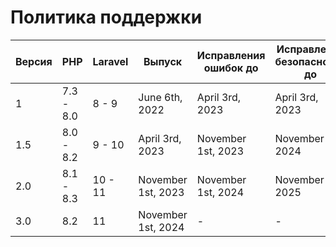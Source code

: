 # Политика поддержки

| Версия | PHP       | Laravel | Выпуск             | Исправления ошибок до | Исправления безопасности до |
|--------|-----------|---------|--------------------|-----------------------|-----------------------------|
| 1      | 7.3 - 8.0 | 8 - 9   | June 6th, 2022     | April 3rd, 2023       | April 3rd, 2023             |
| 1.5    | 8.0 - 8.2 | 9 - 10  | April 3rd, 2023    | November 1st, 2023    | November 1st, 2024          |
| 2.0    | 8.1 - 8.3 | 10 - 11 | November 1st, 2023 | November 1st, 2024    | November 1st, 2025          |
| 3.0    | 8.2       | 11      | November 1st, 2024 | -                     | -                           |

